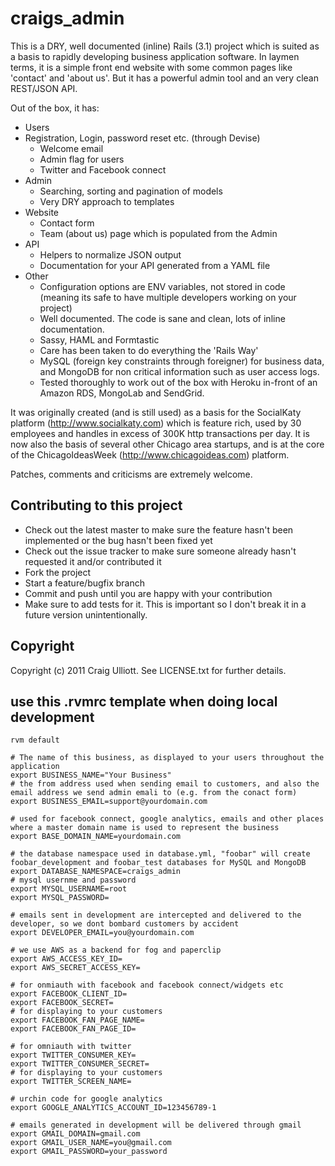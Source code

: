 craigs_admin
============

This is a DRY, well documented (inline) Rails (3.1) project which is suited as a basis to rapidly developing business application software.  In laymen terms, it is a simple front end website with some common pages like 'contact' and 'about us'.  But it has a powerful admin tool and an very clean REST/JSON API.

Out of the box, it has:

* Users
* Registration, Login, password reset etc. (through Devise)
    * Welcome email
    * Admin flag for users
    * Twitter and Facebook connect
* Admin
    * Searching, sorting and pagination of models
    * Very DRY approach to templates
* Website
    * Contact form
    * Team (about us) page which is populated from the Admin
* API
    * Helpers to normalize JSON output
    * Documentation for your API generated from a YAML file
* Other
    * Configuration options are ENV variables, not stored in code (meaning its safe to have multiple developers working on your project)
    * Well documented.  The code is sane and clean, lots of inline documentation.
    * Sassy, HAML and Formtastic
    * Care has been taken to do everything the 'Rails Way'
    * MySQL (foreign key constraints through foreigner) for business data, and MongoDB for non critical information such as user access logs.
    * Tested thoroughly to work out of the box with Heroku in-front of an Amazon RDS, MongoLab and SendGrid.

It was originally created (and is still used) as a basis for the SocialKaty platform (http://www.socialkaty.com) which is feature rich, used by 30 employees and handles in excess of 300K http transactions per day.  It is now also the basis of several other Chicago area startups, and is at the core of the ChicagoIdeasWeek (http://www.chicagoideas.com) platform.

Patches, comments and criticisms are extremely welcome.

Contributing to this project
----------------------------
 
* Check out the latest master to make sure the feature hasn't been implemented or the bug hasn't been fixed yet
* Check out the issue tracker to make sure someone already hasn't requested it and/or contributed it
* Fork the project
* Start a feature/bugfix branch
* Commit and push until you are happy with your contribution
* Make sure to add tests for it. This is important so I don't break it in a future version unintentionally.

Copyright
---------

Copyright (c) 2011 Craig Ulliott. See LICENSE.txt for
further details.

use this .rvmrc template when doing local development
-----------------------------------------------------

    rvm default
    
    # The name of this business, as displayed to your users throughout the application
    export BUSINESS_NAME="Your Business"
    # the from address used when sending email to customers, and also the email address we send admin emali to (e.g. from the conact form)
    export BUSINESS_EMAIL=support@yourdomain.com
    
    # used for facebook connect, google analytics, emails and other places where a master domain name is used to represent the business
    export BASE_DOMAIN_NAME=yourdomain.com
    
    # the database namespace used in database.yml, "foobar" will create foobar_development and foobar_test databases for MySQL and MongoDB
    export DATABASE_NAMESPACE=craigs_admin
    # mysql usernme and password
    export MYSQL_USERNAME=root
    export MYSQL_PASSWORD=
    
    # emails sent in development are intercepted and delivered to the developer, so we dont bombard customers by accident
    export DEVELOPER_EMAIL=you@yourdomain.com
    
    # we use AWS as a backend for fog and paperclip
    export AWS_ACCESS_KEY_ID=
    export AWS_SECRET_ACCESS_KEY=
    
    # for onmiauth with facebook and facebook connect/widgets etc
    export FACEBOOK_CLIENT_ID=
    export FACEBOOK_SECRET=
    # for displaying to your customers
    export FACEBOOK_FAN_PAGE_NAME= 
    export FACEBOOK_FAN_PAGE_ID= 
    
    # for omniauth with twitter
    export TWITTER_CONSUMER_KEY=
    export TWITTER_CONSUMER_SECRET=
    # for displaying to your customers
    export TWITTER_SCREEN_NAME=
    
    # urchin code for google analytics
    export GOOGLE_ANALYTICS_ACCOUNT_ID=123456789-1
    
    # emails generated in development will be delivered through gmail 
    export GMAIL_DOMAIN=gmail.com
    export GMAIL_USER_NAME=you@gmail.com
    export GMAIL_PASSWORD=your_password



